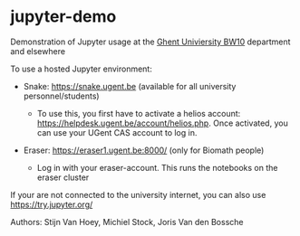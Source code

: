 # jupyter-demo
Demonstration of Jupyter usage at the [Ghent Univiersity BW10](http://biomath.ugent.be/) department and elsewhere


To use a hosted Jupyter environment:

- Snake: https://snake.ugent.be (available for all university personnel/students)
  - To use this, you first have to activate a helios account: https://helpdesk.ugent.be/account/helios.php. Once activated, you can use your UGent CAS account to log in.

- Eraser:  https://eraser1.ugent.be:8000/ (only for Biomath people)
  - Log in with your eraser-account. This runs the notebooks on the eraser cluster

If your are not connected to the university internet, you can also use https://try.jupyter.org/


Authors: Stijn Van Hoey, Michiel Stock, Joris Van den Bossche